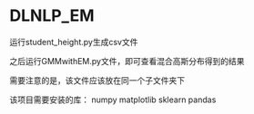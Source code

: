 # DLNLP_EM
运行student_height.py生成csv文件

之后运行GMMwithEM.py文件，即可查看混合高斯分布得到的结果

需要注意的是，该文件应该放在同一个子文件夹下

该项目需要安装的库：
numpy
matplotlib
sklearn
pandas
